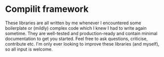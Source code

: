 # Compilit framework

These libraries are all written by me whenever I encountered some boilerplate or (mildly) complex code which I knew I
had to write again sometime. They are well-tested and production-ready and contain minimal documentation to get you
started. Feel free to ask questions, criticise, contribute etc. I'm only ever looking to improve these libraries (and
myself), so all input is welcome.